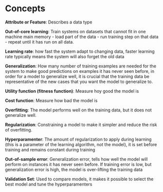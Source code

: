 # Concepts

**Attribute or Feature**: Describes a data type

**Out-of-core learning**: Train systems on datasets that cannot fit in one machine main memory - load part of the data - run training step on that data - repeat until it has run on all data. 

**Learning rate**: how fast the system adapt to changing data, faster learning rate typically means the system will also forget the old data

**Generalization**: How many number of training examples are needed for the system to make good predictions on examples it has never seen before, in order for a model to generalize well, it is crucial that the training data be representative of the new cases that you want the model to generalize to.

**Utility function (fitness function)**: Measure hoy good the model is

**Cost function**: Measure how bad the model is

**Overfitting**: The model performs well on the training data, but it does not generalize well.

**Regularization**: Constraining a model to make it simpler and reduce the risk of overfitting.

**Hyperparamenter**: The amount of regularization to apply during learning (this is a parameter of the learning algorithm, not the model), it is set before training and remains constant during training

**Out-of-sample error**: Generalization error, tells how well the model will perform on instances it has never seen before. If training error is low, but generalization error is high, the model is over-lifting the training data 

**Validation Set**: Used to compare models, it makes it possible to select the best model and tune the hyperparamenters